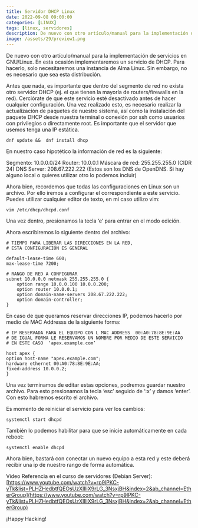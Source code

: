 ```yaml
---
title: Servidor DHCP Linux
date: 2022-09-08 09:00:00 
categories: [LINUX]
tags: [linux, servidores]
description: De nuevo con otro artículo/manual para la implementación de servicios en GNU/Linux. En esta ocasión implementaremos un servicio de DHCP.
image: /assets/29/preview1.png
---
```


De nuevo con otro artículo/manual para la implementación de servicios en GNU/Linux. En esta ocasión implementaremos un servicio de DHCP. Para hacerlo, solo necesitaremos una instancia de Alma Linux. Sin embargo, no es necesario que sea esta distribución.

Antes que nada, es importante que dentro del segmento de red no exista otro servidor DHCP (ej. el que tienen la mayoría de routers/firewalls en la red). Cerciórate de que este servicio esté desactivado antes de hacer cualquier configuración. Una vez realizado esto, es necesario realizar la actualización de paquetes de nuestro sistema, así como la instalación del paquete DHCP desde nuestra terminal o conexión por ssh como usuarios con privilegios o directamente root. Es importante que el servidor que usemos tenga una IP estática.

    dnf update &&  dnf install dhcp

En nuestro caso hipotético la información de red es la siguiente:

Segmento: 10.0.0.0/24
Router: 10.0.0.1
Máscara de red: 255.255.255.0 (CIDR 24)
DNS Server: 208.67.222.222 (Estos son los DNS de OpenDNS. Si hay alguno local o quieres utilizar otro lo podemos incluir)

Ahora bien, recordemos que todas las configuraciones en Linux son un archivo. Por ello iremos a configurar el correspondiente a este servicio. Puedes utilizar cualquier editor de texto, en mi caso utilizo vim:

    vim /etc/dhcp/dhcpd.conf

Una vez dentro, presionamos la tecla ‘e’ para entrar en el modo edición.

Ahora escribiremos lo siguiente dentro del archivo:

    # TIEMPO PARA LIBERAR LAS DIRECCIONES EN LA RED,
    # ESTA CONFIGURACIÓN ES GENERAL

    default-lease-time 600;
    max-lease-time 7200;

    # RANGO DE RED A CONFIGURAR
    subnet 10.0.0.0 netmask 255.255.255.0 {
        option range 10.0.0.100 10.0.0.200;
        option router 10.0.0.1;
        option domain-name-servers 208.67.222.222;
        option domain-controller;
    }

En caso de que queramos reservar direcciones IP, podemos hacerlo por medio de MAC Addresss de la siguiente forma:

    # IP RESERVADA PARA EL EQUIPO CON L MAC ADDRESS  00:A0:78:8E:9E:AA
    # DE IGUAL FORMA LE RESERVAMOS UN NOMBRE POR MEDIO DE ESTE SERVICIO
    # EN ESTE CASO  ‘apex.example.com’

    host apex {
    option host-name "apex.example.com";
    hardware ethernet 00:A0:78:8E:9E:AA;
    fixed-address 10.0.0.2;
    }

Una vez terminamos de editar estas opciones, podremos guardar nuestro archivo. Para esto presionamos la tecla ‘esc’ seguido de ‘:x’ y damos ‘enter’. Con esto habremos escrito el archivo.

Es momento de reiniciar el servicio para ver los cambios:

    systemctl start dhcpd

También lo podemos habilitar para que se inicie automáticamente en cada reboot:

    systemctl enable dhcpd

Ahora bien, bastará con conectar un nuevo equipo a esta red y este deberá recibir una ip de nuestro rango de forma automática.

Video Referencia en el curso de servidores (Debian Server): [https://www.youtube.com/watch?v=rp9lPKC-yTk&list=PLHZHedbtfQEOsUzXIlliX9rLG_3NsxjBH&index=2&ab_channel=EtherGroup](https://www.youtube.com/watch?v=rp9lPKC-yTk&list=PLHZHedbtfQEOsUzXIlliX9rLG_3NsxjBH&index=2&ab_channel=EtherGroup)

¡Happy Hacking!
